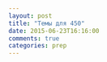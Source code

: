 ```yaml
---
layout: post
title: "Темы для 450"
date: 2015-06-23T16:16:00
comments: true
categories: prep
---
```

